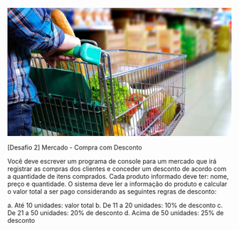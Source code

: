 ![alt text](image.png)

[Desafio 2] Mercado - Compra com Desconto

Você deve escrever um programa de console para um mercado que irá registrar as compras dos clientes e conceder um desconto de acordo com a quantidade de itens comprados. Cada produto informado deve ter: nome, preço e quantidade.
O sistema deve ler a informação do produto e calcular o valor total a ser pago considerando as seguintes regras de desconto:

a. Até 10 unidades: valor total
b. De 11 a 20 unidades: 10% de desconto
c. De 21 a 50 unidades: 20% de desconto
d. Acima de 50 unidades: 25% de desconto